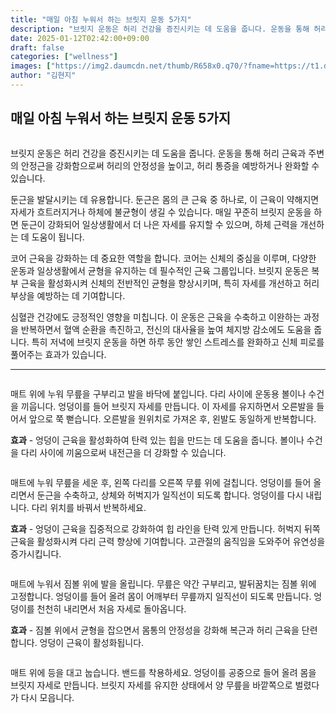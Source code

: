 ```yaml
---
title: "매일 아침 누워서 하는 브릿지 운동 5가지"
description: "브릿지 운동은 허리 건강을 증진시키는 데 도움을 줍니다. 운동을 통해 허리 근육과 주변의 안정근을 강화함으로써 허리의 안정성을 높이고, 허리 통증을 예방하거나 완화할 수 있습니다."
date: 2025-01-12T02:42:00+09:00
draft: false
categories: ["wellness"]
images: ["https://img2.daumcdn.net/thumb/R658x0.q70/?fname=https://t1.daumcdn.net/news/202411/28/tenbody/20241128173002610bydf.jpg", "https://t1.daumcdn.net/news/202411/28/tenbody/20241128173002987jisd.gif", "https://t1.daumcdn.net/news/202411/28/tenbody/20241128173003325xamw.gif", "https://t1.daumcdn.net/news/202411/28/tenbody/20241128173003627kpsr.gif", "https://t1.daumcdn.net/news/202411/28/tenbody/20241128173003947dtzw.gif"]
author: "김현지"
---
```


<h2 >매일 아침 누워서 하는 브릿지 운동 5가지</h2> <figure ><img src="https://img2.daumcdn.net/thumb/R658x0.q70/?fname=https://t1.daumcdn.net/news/202411/28/tenbody/20241128173002610bydf.jpg" alt=""/></figure> <p>브릿지 운동은 허리 건강을 증진시키는 데 도움을 줍니다. 운동을 통해 허리 근육과 주변의 안정근을 강화함으로써 허리의 안정성을 높이고, 허리 통증을 예방하거나 완화할 수 있습니다.</p> <p>둔근을 발달시키는 데 유용합니다. 둔근은 몸의 큰 근육 중 하나로, 이 근육이 약해지면 자세가 흐트러지거나 하체에 불균형이 생길 수 있습니다. 매일 꾸준히 브릿지 운동을 하면 둔근이 강화되어 일상생활에서 더 나은 자세를 유지할 수 있으며, 하체 근력을 개선하는 데 도움이 됩니다.</p> <p>코어 근육을 강화하는 데 중요한 역할을 합니다. 코어는 신체의 중심을 이루며, 다양한 운동과 일상생활에서 균형을 유지하는 데 필수적인 근육 그룹입니다. 브릿지 운동은 복부 근육을 활성화시켜 신체의 전반적인 균형을 향상시키며, 특히 자세를 개선하고 허리 부상을 예방하는 데 기여합니다.</p> <p>심혈관 건강에도 긍정적인 영향을 미칩니다. 이 운동은 근육을 수축하고 이완하는 과정을 반복하면서 혈액 순환을 촉진하고, 전신의 대사율을 높여 체지방 감소에도 도움을 줍니다. 특히 저녁에 브릿지 운동을 하면 하루 동안 쌓인 스트레스를 완화하고 신체 피로를 풀어주는 효과가 있습니다.</p> <hr /> <figure ><img src="https://t1.daumcdn.net/news/202411/28/tenbody/20241128173002987jisd.gif" alt=""/></figure> <p>매트 위에 누워 무릎을 구부리고 발을 바닥에 붙입니다. 다리 사이에 운동용 볼이나 수건을 끼웁니다. 엉덩이를 들어 브릿지 자세를 만듭니다. 이 자세를 유지하면서 오른발을 들어서 앞으로 쭉 뻗습니다. 오른발을 원위치로 가져온 후, 왼발도 동일하게 반복합니다.</p> <p><strong>효과</strong> - 엉덩이 근육을 활성화하여 탄력 있는 힙을 만드는 데 도움을 줍니다. 볼이나 수건을 다리 사이에 끼움으로써 내전근을 더 강화할 수 있습니다.</p> <figure ><img src="https://t1.daumcdn.net/news/202411/28/tenbody/20241128173003325xamw.gif" alt=""/></figure> <p>매트에 누워 무릎을 세운 후, 왼쪽 다리를 오른쪽 무릎 위에 걸칩니다. 엉덩이를 들어 올리면서 둔근을 수축하고, 상체와 허벅지가 일직선이 되도록 합니다. 엉덩이를 다시 내립니다. 다리 위치를 바꿔서 반복하세요.</p> <p><strong>효과</strong> - 엉덩이 근육을 집중적으로 강화하여 힙 라인을 탄력 있게 만듭니다. 허벅지 뒤쪽 근육을 활성화시켜 다리 근력 향상에 기여합니다. 고관절의 움직임을 도와주어 유연성을 증가시킵니다.</p> <figure ><img src="https://t1.daumcdn.net/news/202411/28/tenbody/20241128173003627kpsr.gif" alt=""/></figure> <p>매트에 누워서 짐볼 위에 발을 올립니다. 무릎은 약간 구부리고, 발뒤꿈치는 짐볼 위에 고정합니다. 엉덩이를 들어 올려 몸이 어깨부터 무릎까지 일직선이 되도록 만듭니다. 엉덩이를 천천히 내리면서 처음 자세로 돌아옵니다.</p> <p><strong>효과</strong> - 짐볼 위에서 균형을 잡으면서 몸통의 안정성을 강화해 복근과 허리 근육을 단련합니다. 엉덩이 근육이 활성화됩니다.</p> <figure ><img src="https://t1.daumcdn.net/news/202411/28/tenbody/20241128173003947dtzw.gif" alt=""/></figure> <p>매트 위에 등을 대고 눕습니다. 밴드를 착용하세요. 엉덩이를 공중으로 들어 올려 몸을 브릿지 자세로 만듭니다. 브릿지 자세를 유지한 상태에서 양 무릎을 바깥쪽으로 벌렸다가 다시 모읍니다.</p>